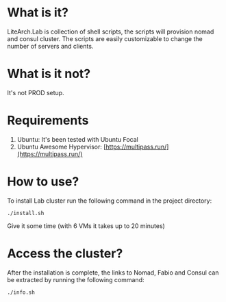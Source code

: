 # What is it?
LiteArch.Lab is collection of shell scripts, the scripts will provision nomad and consul cluster.
The scripts are easily customizable to change the number of servers and clients.

# What is it not?
It's not PROD setup.

# Requirements
1. Ubuntu: It's been tested with Ubuntu Focal 
2. Ubuntu Awesome Hypervisor: [https://multipass.run/](https://multipass.run/)

# How to use?
To install Lab cluster run the following command in the project directory:

`./install.sh`

Give it some time (with 6 VMs it takes up to 20 minutes)

# Access the cluster?
After the installation is complete, the links to Nomad, Fabio and Consul can be extracted by running the following command:

`./info.sh`


